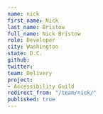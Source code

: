 ```yaml
---
name: nick
first_name: Nick
last_name: Bristow
full_name: Nick Bristow
role: Developer
city: Washington
state: D.C.
github: 
twitter: 
team: Delivery
project:
- Accessibility Guild
redirect_from: "/team/nick/"
published: true
---
```


